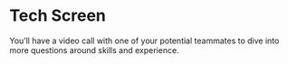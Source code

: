 # Tech Screen

You’ll have a video call with one of your potential teammates to dive into more questions around skills and experience.
